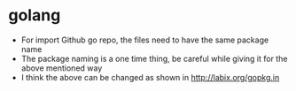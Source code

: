 # golang

* For import Github go repo, the files need to have the same package name
* The package naming is a one time thing, be careful while giving it for the above mentioned way
* I think the above can be changed as shown in http://labix.org/gopkg.in
